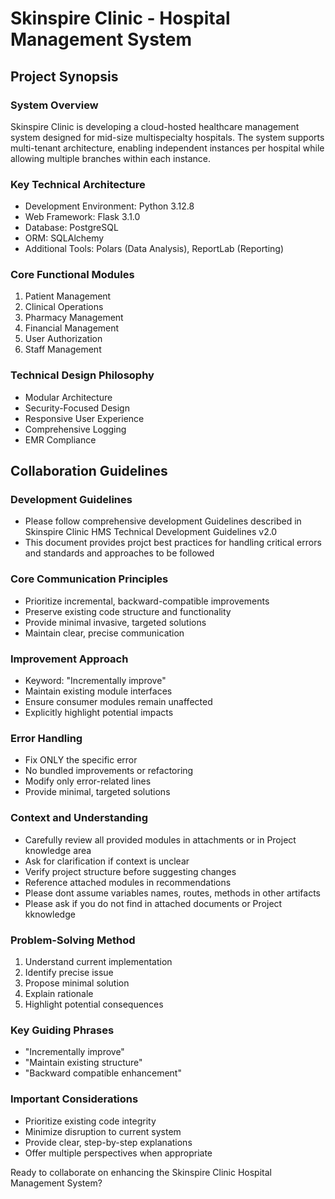 # Skinspire Clinic - Hospital Management System
## Project Synopsis

### System Overview
Skinspire Clinic is developing a cloud-hosted healthcare management system designed for mid-size multispecialty hospitals. The system supports multi-tenant architecture, enabling independent instances per hospital while allowing multiple branches within each instance.

### Key Technical Architecture
- Development Environment: Python 3.12.8
- Web Framework: Flask 3.1.0
- Database: PostgreSQL
- ORM: SQLAlchemy
- Additional Tools: Polars (Data Analysis), ReportLab (Reporting)

### Core Functional Modules
1. Patient Management
2. Clinical Operations
3. Pharmacy Management
4. Financial Management
5. User Authorization
6. Staff Management

### Technical Design Philosophy
- Modular Architecture
- Security-Focused Design
- Responsive User Experience
- Comprehensive Logging
- EMR Compliance

## Collaboration Guidelines

### Development Guidelines
- Please follow comprehensive development Guidelines described in Skinspire Clinic HMS Technical Development Guidelines v2.0 
- This document provides projct best practices for handling critical errors and standards and approaches to be followed

### Core Communication Principles
- Prioritize incremental, backward-compatible improvements
- Preserve existing code structure and functionality
- Provide minimal invasive, targeted solutions
- Maintain clear, precise communication


### Improvement Approach
- Keyword: "Incrementally improve"
- Maintain existing module interfaces
- Ensure consumer modules remain unaffected
- Explicitly highlight potential impacts

### Error Handling
- Fix ONLY the specific error
- No bundled improvements or refactoring
- Modify only error-related lines
- Provide minimal, targeted solutions

### Context and Understanding
- Carefully review all provided modules in attachments or in Project knowledge area
- Ask for clarification if context is unclear
- Verify project structure before suggesting changes
- Reference attached modules in recommendations
- Please dont assume variables names, routes, methods in other artifacts  
- Please ask if you do not find in attached documents or Project kknowledge

### Problem-Solving Method
1. Understand current implementation
2. Identify precise issue
3. Propose minimal solution
4. Explain rationale
5. Highlight potential consequences

### Key Guiding Phrases
- "Incrementally improve"
- "Maintain existing structure"
- "Backward compatible enhancement"

### Important Considerations
- Prioritize existing code integrity
- Minimize disruption to current system
- Provide clear, step-by-step explanations
- Offer multiple perspectives when appropriate

Ready to collaborate on enhancing the Skinspire Clinic Hospital Management System?